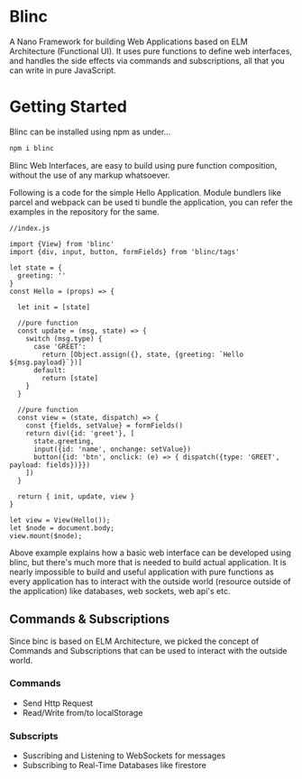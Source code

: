 # Blinc

A Nano Framework for  building Web Applications based on ELM Architecture (Functional UI). It uses pure functions to define web interfaces, and handles the side effects via commands and subscriptions, all that you can write in pure JavaScript. 

# Getting Started

Blinc can be installed using npm as under...

```sh
npm i blinc
```

Blinc Web Interfaces, are easy to build using pure function composition, without the use of any markup whatsoever.

Following is a code for the simple Hello Application. Module bundlers like parcel and webpack can be used ti bundle the application, you can refer the examples in the repository for the same.

```code
//index.js

import {View} from 'blinc'
import {div, input, button, formFields} from 'blinc/tags'

let state = {
  greeting: ''
}
const Hello = (props) => {

  let init = [state]
  
  //pure function
  const update = (msg, state) => {
    switch (msg.type) {
      case 'GREET': 
        return [Object.assign({}, state, {greeting: `Hello ${msg.payload}`})]
      default:
        return [state]
    }
  }

  //pure function
  const view = (state, dispatch) => {
    const {fields, setValue} = formFields()
    return div({id: 'greet'}, [
      state.greeting,
      input({id: 'name', onchange: setValue})
      button({id: 'btn', onclick: (e) => { dispatch({type: 'GREET', payload: fields})}})
    ])
  }

  return { init, update, view }
}

let view = View(Hello());
let $node = document.body;
view.mount($node);

```

Above example explains how a basic web interface can be developed using blinc, but there's much more that is needed to build actual application. It is nearly impossible to build and useful application with pure functions as every application has to interact with the outside world (resource outside of the application) like databases, web sockets, web api's etc. 

## Commands & Subscriptions

Since binc is based on ELM Architecture, we picked the concept of Commands and Subscriptions that can be used to interact with the outside world.

### Commands
  - Send Http Request
  - Read/Write from/to localStorage

### Subscripts
  - Suscribing and Listening to WebSockets for messages
  - Subscribing to Real-Time Databases like firestore 


